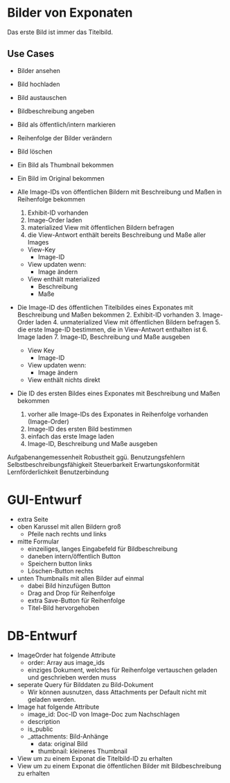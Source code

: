 # Bilder von Exponaten

Das erste Bild ist immer das Titelbild.

## Use Cases
- Bilder ansehen
- Bild hochladen
- Bild austauschen
- Bildbeschreibung angeben
- Bild als öffentlich/intern markieren
- Reihenfolge der Bilder verändern
- Bild löschen

- Ein Bild als Thumbnail bekommen
- Ein Bild im Original bekommen
- Alle Image-IDs von öffentlichen Bildern mit Beschreibung und Maßen in Reihenfolge bekommen
  1. Exhibit-ID vorhanden
  2. Image-Order laden
  3. materialized View mit öffentlichen Bildern befragen
  4. die View-Antwort enthält bereits Beschreibung und Maße aller Images
  - View-Key
    - Image-ID
  - View updaten wenn:
    - Image ändern
  - View enthält materialized
    - Beschreibung
    - Maße

- Die Image-ID des öffentlichen Titelbildes eines Exponates mit Beschreibung und Maßen bekommen
  2. Exhibit-ID vorhanden
  3. Image-Order laden
  4. unmaterialized View mit öffentlichen Bildern befragen
  5. die erste Image-ID bestimmen, die in View-Antwort enthalten ist
  6. Image laden
  7. Image-ID, Beschreibung und Maße ausgeben
  - View Key
    - Image-ID
  - View updaten wenn:
    - Image ändern
  - View enthält nichts direkt

- Die ID des ersten Bildes eines Exponates mit Beschreibung und Maßen bekommen
  1. vorher alle Image-IDs des Exponates in Reihenfolge vorhanden (Image-Order)
  2. Image-ID des ersten Bild bestimmen
  3. einfach das erste Image laden
  4. Image-ID, Beschreibung und Maße ausgeben

Aufgabenangemessenheit
Robustheit ggü. Benutzungsfehlern
Selbstbeschreibungsfähigkeit
Steuerbarkeit
Erwartungskonformität
Lernförderlichkeit
Benutzerbindung

# GUI-Entwurf
- extra Seite
- oben Karussel mit allen Bildern groß
  - Pfeile nach rechts und links
- mitte Formular
  - einzeiliges, langes Eingabefeld für Bildbeschreibung
  - daneben intern/öffentlich Button
  - Speichern button links
  - Löschen-Button rechts
- unten Thumbnails mit allen Bilder auf einmal
  - dabei Bild hinzufügen Button
  - Drag and Drop für Reihenfolge
  - extra Save-Button für Reihenfolge
  - Titel-Bild hervorgehoben

# DB-Entwurf
- ImageOrder hat folgende Attribute
  - order: Array aus image_ids
  - einziges Dokument, welches für Reihenfolge vertauschen geladen und geschrieben werden muss
- seperate Query für Bilddaten zu Bild-Dokument
  - Wir können ausnutzen, dass Attachments per Default nicht mit geladen werden.
- Image hat folgende Attribute
  - image_id: Doc-ID von Image-Doc zum Nachschlagen
  - description
  - is_public
  - _attachments: Bild-Anhänge
    - data: original Bild
    - thumbnail: kleineres Thumbnail
- View um zu einem Exponat die Titelbild-ID zu erhalten
- View um zu einem Exponat die öffentlichen Bilder mit Bildbeschreibung zu erhalten

